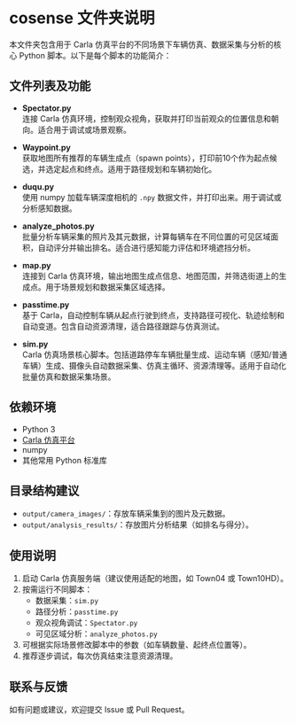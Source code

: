 # cosense 文件夹说明

本文件夹包含用于 Carla 仿真平台的不同场景下车辆仿真、数据采集与分析的核心 Python 脚本。以下是每个脚本的功能简介：

## 文件列表及功能

- **Spectator.py**  
  连接 Carla 仿真环境，控制观众视角，获取并打印当前观众的位置信息和朝向。适合用于调试或场景观察。

- **Waypoint.py**  
  获取地图所有推荐的车辆生成点（spawn points），打印前10个作为起点候选，并选定起点和终点。适用于路径规划和车辆初始化。

- **duqu.py**  
  使用 numpy 加载车辆深度相机的 `.npy` 数据文件，并打印出来。用于调试或分析感知数据。

- **analyze_photos.py**  
  批量分析车辆采集的照片及其元数据，计算每辆车在不同位置的可见区域面积，自动评分并输出排名。适合进行感知能力评估和环境遮挡分析。

- **map.py**  
  连接到 Carla 仿真环境，输出地图生成点信息、地图范围，并筛选街道上的生成点。用于场景规划和数据采集区域选择。

- **passtime.py**  
  基于 Carla，自动控制车辆从起点行驶到终点，支持路径可视化、轨迹绘制和自动变道。包含自动资源清理，适合路径跟踪与仿真测试。

- **sim.py**  
  Carla 仿真场景核心脚本。包括道路停车车辆批量生成、运动车辆（感知/普通车辆）生成、摄像头自动数据采集、仿真主循环、资源清理等。适用于自动化批量仿真和数据采集场景。

## 依赖环境

- Python 3
- [Carla 仿真平台](https://carla.org/)
- numpy
- 其他常用 Python 标准库

## 目录结构建议

- `output/camera_images/`：存放车辆采集到的图片及元数据。
- `output/analysis_results/`：存放图片分析结果（如排名与得分）。

## 使用说明

1. 启动 Carla 仿真服务端（建议使用适配的地图，如 Town04 或 Town10HD）。
2. 按需运行不同脚本：
   - 数据采集：`sim.py`
   - 路径分析：`passtime.py`
   - 观众视角调试：`Spectator.py`
   - 可见区域分析：`analyze_photos.py`
3. 可根据实际场景修改脚本中的参数（如车辆数量、起终点位置等）。
4. 推荐逐步调试，每次仿真结束注意资源清理。

## 联系与反馈

如有问题或建议，欢迎提交 Issue 或 Pull Request。
